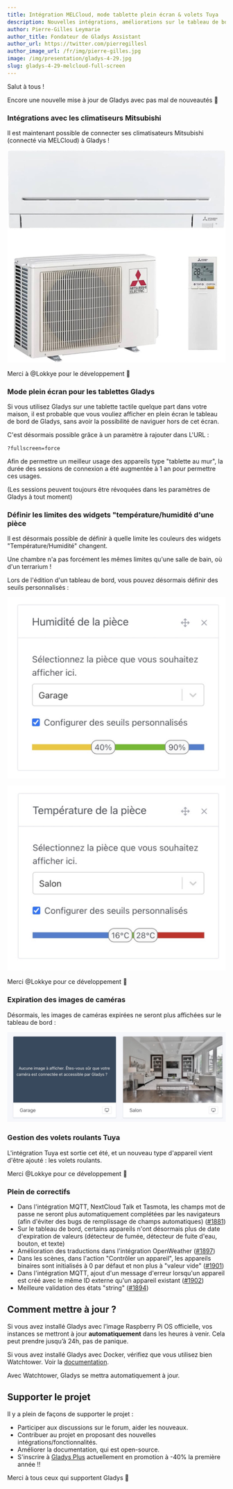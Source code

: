 ```yaml
---
title: Intégration MELCloud, mode tablette plein écran & volets Tuya
description: Nouvelles intégrations, améliorations sur le tableau de bord, plein de nouveautés dans Gladys Assistant 4.29
author: Pierre-Gilles Leymarie
author_title: Fondateur de Gladys Assistant
author_url: https://twitter.com/pierregillesl
author_image_url: /fr/img/pierre-gilles.jpg
image: /img/presentation/gladys-4-29.jpg
slug: gladys-4-29-melcloud-full-screen
---
```


Salut à tous !

Encore une nouvelle mise à jour de Gladys avec pas mal de nouveautés 🥳

### Intégrations avec les climatiseurs Mitsubishi

Il est maintenant possible de connecter ses climatisateurs Mitsubishi (connecté via MELCloud) à Gladys !

![Climatiseur Mitsubishi](../../../static/img/articles/fr/gladys-4-29/mitsubishi-ac.jpg)

Merci à @Lokkye pour le développement 🙌

### Mode plein écran pour les tablettes Gladys

Si vous utilisez Gladys sur une tablette tactile quelque part dans votre maison, il est probable que vous vouliez afficher en plein écran le tableau de bord de Gladys, sans avoir la possibilité de naviguer hors de cet écran.

C'est désormais possible grâce à un paramètre à rajouter dans L'URL :

```
?fullscreen=force
```

Afin de permettre un meilleur usage des appareils type "tablette au mur", la durée des sessions de connexion a été augmentée à 1 an pour permettre ces usages.

(Les sessions peuvent toujours être révoquées dans les paramètres de Gladys à tout moment)

### Définir les limites des widgets "température/humidité d'une pièce

Il est désormais possible de définir à quelle limite les couleurs des widgets "Température/Humidité" changent.

Une chambre n'a pas forcément les mêmes limites qu'une salle de bain, où d'un terrarium !

Lors de l'édition d'un tableau de bord, vous pouvez désormais définir des seuils personnalisés :

![Limites widget Humidité](../../../static/img/articles/fr/gladys-4-29/humidity-thresholds.jpg)

![Limites widget température](../../../static/img/articles/fr/gladys-4-29/temperature-thresholds.jpg)

Merci @Lokkye pour ce développement 🙌

### Expiration des images de caméras

Désormais, les images de caméras expirées ne seront plus affichées sur le tableau de bord :

![Expiration image caméra](../../../static/img/articles/fr/gladys-4-29/camera-expiration.jpg)

### Gestion des volets roulants Tuya

L'intégration Tuya est sortie cet été, et un nouveau type d'appareil vient d'être ajouté : les volets roulants.

Merci @Lokkye pour ce développement 🙌

### Plein de correctifs

- Dans l'intégration MQTT, NextCloud Talk et Tasmota, les champs mot de passe ne seront plus automatiquement complétées par les navigateurs (afin d'éviter des bugs de remplissage de champs automatiques) ([#1881](https://github.com/GladysAssistant/Gladys/pull/1881))
- Sur le tableau de bord, certains appareils n'ont désormais plus de date d'expiration de valeurs (détecteur de fumée, détecteur de fuite d'eau, bouton, et texte)
- Amélioration des traductions dans l'intégration OpenWeather ([#1897](https://github.com/GladysAssistant/Gladys/pull/1897))
- Dans les scènes, dans l'action "Contrôler un appareil", les appareils binaires sont initialisés à 0 par défaut et non plus à "valeur vide" ([#1901](https://github.com/GladysAssistant/Gladys/pull/1901))
- Dans l'intégration MQTT, ajout d'un message d'erreur lorsqu'un appareil est créé avec le même ID externe qu'un appareil existant ([#1902](https://github.com/GladysAssistant/Gladys/pull/1902))
- Meilleure validation des états "string" ([#1894](https://github.com/GladysAssistant/Gladys/pull/1894))

## Comment mettre à jour ?

Si vous avez installé Gladys avec l’image Raspberry Pi OS officielle, vos instances se mettront à jour **automatiquement** dans les heures à venir. Cela peut prendre jusqu’à 24h, pas de panique.

Si vous avez installé Gladys avec Docker, vérifiez que vous utilisez bien Watchtower. Voir la [documentation](/fr/docs/installation/docker#mise-à-jour-automatique-avec-watchtower).

Avec Watchtower, Gladys se mettra automatiquement à jour.

## Supporter le projet

Il y a plein de façons de supporter le projet :

- Participer aux discussions sur le forum, aider les nouveaux.
- Contribuer au projet en proposant des nouvelles intégrations/fonctionnalités.
- Améliorer la documentation, qui est open-source.
- S'inscrire à [Gladys Plus](/fr/plus) actuellement en promotion à -40% la première année !!

Merci à tous ceux qui supportent Gladys 🙏
